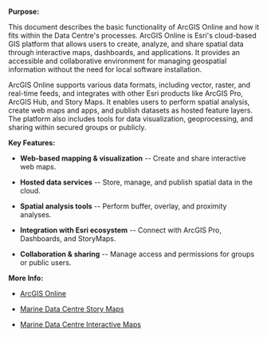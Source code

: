 **Purpose:**

This document describes the basic functionality of ArcGIS Online and how
it fits within the Data Centre's processes. ArcGIS Online is Esri's
cloud-based GIS platform that allows users to create, analyze, and share
spatial data through interactive maps, dashboards, and applications. It
provides an accessible and collaborative environment for managing
geospatial information without the need for local software installation.

ArcGIS Online supports various data formats, including vector, raster,
and real-time feeds, and integrates with other Esri products like ArcGIS
Pro, ArcGIS Hub, and Story Maps. It enables users to perform spatial
analysis, create web maps and apps, and publish datasets as hosted
feature layers. The platform also includes tools for data visualization,
geoprocessing, and sharing within secured groups or publicly.

**Key Features:**

- **Web-based mapping & visualization** -- Create and share interactive
  web maps.

- **Hosted data services** -- Store, manage, and publish spatial data in
  the cloud.

- **Spatial analysis tools** -- Perform buffer, overlay, and proximity
  analyses.

- **Integration with Esri ecosystem** -- Connect with ArcGIS Pro,
  Dashboards, and StoryMaps.

- **Collaboration & sharing** -- Manage access and permissions for
  groups or public users.

**More Info:**

- [ArcGIS Online](https://www.arcgis.com/index.html)

- [Marine Data Centre Story
  Maps](https://marinedata.psf.ca/knowledge-hubs/storytelling/)

- [Marine Data Centre Interactive
  Maps](https://maps.sogdatacentre.ca/search?collection=appAndMap)

